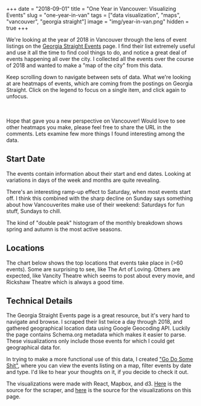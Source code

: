 +++
date = "2018-09-01"
title = "One Year in Vancouver: Visualizing Events"
slug = "one-year-in-van"
tags = ["data visualization", "maps", "vancouver", "georgia straight"]
image = "img/year-in-van.png"
hidden = true
+++

We're looking at the year of 2018 in Vancouver through the lens of event listings on the [Georgia Straight Events](https://www.straight.com/listings/events) page. I find their list extremely useful and use it all the time to find cool things to do, and notice a great deal of events happening all over the city. I collected all the events over the course of 2018 and wanted to make a "map of the city" from this data.

Keep scrolling down to navigate between sets of data. What we're looking at are heatmaps of events, which are coming from the postings on Georgia Straight. Click on the legend to focus on a single item, and click again to unfocus.

<div id="map"></div>

Hope that gave you a new perspective on Vancouver! Would love to see other heatmaps you make, please feel free to share the URL in the comments. Lets examine few more things I found interesting among the data.

## Start Date

The events contain information about their start and end dates. Looking at variations in days of the week and months are quite revealing.

<div id="day-of-week"></div>

There's an interesting ramp-up effect to Saturday, when most events start off. I think this combined with the sharp decline on Sunday says something about how Vancouverites make use of their weekend: Saturdays for fun stuff, Sundays to chill.

The kind of "double peak" histogram of the monthly breakdown shows spring and autumn is the most active seasons.

## Locations

The chart below shows the top locations that events take place in (>60 events). Some are surprising to see, like The Art of Loving. Others are expected, like Vancity Theatre which seems to post about every movie, and Rickshaw Theatre which is always a good time.

<div id="places"></div>

## Technical Details

The Georgia Straight Events page is a great resource, but it's very hard to navigate and browse. I scraped their list twice a day through 2018, and gathered geographical location data using Google Geocoding API. Luckily the page contains Schema.org metadata which makes it easier to parse. These visualizations only include those events for which I could get geographical data for.

In trying to make a more functional use of this data, I created ["Go Do Some Shit"](https://blog.ebemunk.com/van-events/), where you can view the events listing on a map, filter events by date and type. I'd like to hear your thoughts on it, if you decide to check it out.

The visualizations were made with React, Mapbox, and d3. [Here](https://github.com/ebemunk/blog/tree/master/projects/van-eventviz/scraper) is the source for the scraper, and [here](https://github.com/ebemunk/blog/tree/master/projects/year-in-van) is the source for the visualizations on this page.

<link href='https://api.tiles.mapbox.com/mapbox-gl-js/v0.48.0/mapbox-gl.css' rel='stylesheet' />

<!-- <script src="http://localhost:9001/bundle.js"></script> -->
<script src="bundle.js"></script>

<style>
#map {
  margin: 3rem 0;
}
</style>
